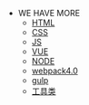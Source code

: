 - WE HAVE MORE
    - <a href="/html/docs" >HTML</a>
    - <a href="/css/docs">CSS</a>
    - <a href="/js/docs">JS</a>
    - <a href="/vue/docs">VUE</a>
    - <a href="#/lesson/nodejs简介">NODE</a>
    - <a href="/webpack/docs">webpack4.0</a>
    - <a href="/gulp/docs">gulp</a>
    - <a href="/tools/docs">工具类</a>
